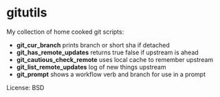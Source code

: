 # gitutils

My collection of home cooked git scripts:

* **git_cur_branch** prints branch or short sha if detached
* **git_has_remote_updates** returns true false if upstream is ahead
* **git_cautious_check_remote** uses local cache to remember upstream
* **git_list_remote_updates** log of new things upstream
* **git_prompt** shows a workflow verb and branch for use in a prompt

License: BSD
